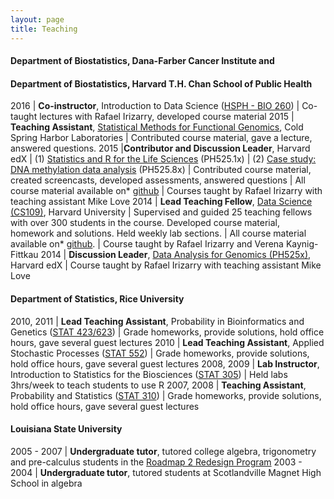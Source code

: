 ```yaml
---
layout: page
title: Teaching
---
```


#### Department of Biostatistics, Dana-Farber Cancer Institute and

#### Department of Biostatistics, Harvard T.H. Chan School of Public Health

2016 | **Co-instructor**, Introduction to Data Science ([HSPH - BIO 260](http://datasciencelabs.github.io/2016/)) 
| Co-taught lectures with Rafael Irizarry, developed course material 
2015 | **Teaching Assistant**, [Statistical Methods for Functional Genomics](http://meetings.cshl.edu/courses.aspx?course=c-data&year=15), Cold Spring Harbor Laboratories
| Contributed course material, gave a lecture, answered questions. 
2015 |**Contributor and Discussion Leader**, Harvard edX
| (1) [Statistics and R for the Life Sciences](https://courses.edx.org/courses/HarvardX/PH525.1x/1T2015/info) (PH525.1x)
| (2) [Case study: DNA methylation data analysis](https://courses.edx.org/courses/HarvardX/PH525.8x/1T2015/info) (PH525.8x)
| Contributed course material, created screencasts, developed assessments, answered questions
| All course material available on* [github](http://genomicsclass.github.io/book/pages/classes.html)
| Courses taught by Rafael Irizarry with teaching assistant Mike Love 
2014 | **Lead Teaching Fellow**, [Data Science (CS109)](http://cs109.github.io/2014/), Harvard University 
| Supervised and guided 25 teaching fellows with over 300 students in the course. Developed course material, homework and solutions. Held weekly lab sections.
| All course material available on* [github](https://github.com/cs109/2014). 
| Course taught by Rafael Irizarry and Verena Kaynig-Fittkau
2014 | **Discussion Leader**, [Data Analysis for Genomics (PH525x)](http://genomicsclass.github.io/book/), Harvard edX
| Course taught by Rafael Irizarry with teaching assistant Mike Love

#### Department of Statistics, Rice University 

2010, 2011 | **Lead Teaching Assistant**, Probability in Bioinformatics and Genetics ([STAT 423/623](http://statistics.rice.edu/feed/CoursesDisplay.aspx?CID=471))
| Grade homeworks, provide solutions, hold office hours, gave several guest lectures
2010 | **Lead Teaching Assistant**, Applied Stochastic Processes ([STAT 552](http://statistics.rice.edu/feed/CoursesDisplay.aspx?CID=444))
| Grade homeworks, provide solutions, hold office hours, gave several guest lectures
2008, 2009 | **Lab Instructor**, Introduction to Statistics for the Biosciences ([STAT 305](http://statistics.rice.edu/feed/CoursesDisplay.aspx?CID=373))
| Held labs 3hrs/week to teach students to use R
2007, 2008 | **Teaching Assistant**, Probability and Statistics ([STAT 310](http://statistics.rice.edu/feed/CoursesDisplay.aspx?CID=376))
| Grade homeworks, provide solutions, hold office hours, gave several guest lectures

#### Louisiana State University 

2005 - 2007 | **Undergraduate tutor**, tutored college algebra, trigonometry and pre-calculus students in the [Roadmap 2 Redesign Program](https://www.math.lsu.edu/dept/courses/1021/Redesign)
2003 - 2004 | **Undergraduate tutor**, tutored students at Scotlandville Magnet High School in algebra